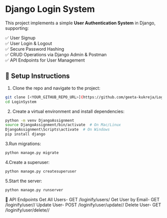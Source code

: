 # Django Login System

This project implements a simple **User Authentication System** in Django, supporting:

✅ User Signup  
✅ User Login & Logout  
✅ Secure Password Hashing  
✅ CRUD Operations via Django Admin & Postman  
✅ API Endpoints for User Management  

## 📌 **Setup Instructions**
1. Clone the repo and navigate to the project:  
```bash
git clone [<YOUR_GITHUB_REPO_URL>](https://github.com/geeta-kukreja/LoginifyDjango)
cd LoginSystem
```
2. Create a virtual environment and install dependencies:
```bash
python -m venv DjangoAssignment
source DjangoAssignment/bin/activate  # On Mac/Linux
DjangoAssignment\Scripts\activate  # On Windows
pip install django
```
3.Run migrations:
```bash
python manage.py migrate
```
4.Create a superuser:
```bash
python manage.py createsuperuser
```
5.Start the server:
```bash
python manage.py runserver
```
📌 API Endpoints
Get All Users-	GET	/loginify/users/
Get User by Email-	GET	/loginify/user/<email>/
Update User-	POST	/loginify/user/update/<email>/
Delete User-	GET	/loginify/user/delete/<email>/

